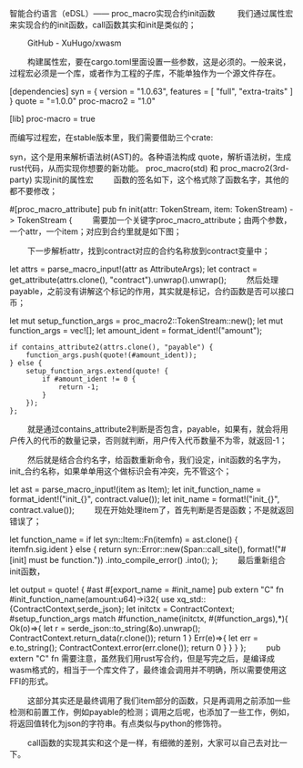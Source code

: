 智能合约语言（eDSL）—— proc_macro实现合约init函数
​
        我们通过属性宏来实现合约的init函数，call函数其实和init是类似的；

        GitHub - XuHugo/xwasm

        构建属性宏，要在cargo.toml里面设置一些参数，这是必须的。一般来说，过程宏必须是一个库，或者作为工程的子库，不能单独作为一个源文件存在。

[dependencies]
syn = { version = "1.0.63", features = [ "full", "extra-traits" ] }
quote = "=1.0.0"
proc-macro2 = "1.0"

[lib]
proc-macro = true

而编写过程宏，在stable版本里，我们需要借助三个crate:

syn，这个是用来解析语法树(AST)的。各种语法构成
quote，解析语法树，生成rust代码，从而实现你想要的新功能。
proc_macro(std) 和 proc_macro2(3rd-party)
实现init的属性宏
        函数的签名如下，这个格式除了函数名字，其他的都不要修改；

#[proc_macro_attribute]
pub fn init(attr: TokenStream, item: TokenStream) -> TokenStream {
        需要加一个关键字proc_macro_attribute；由两个参数，一个attr，一个item；对应到合约里就是如下图；



        下一步解析attr，找到contract对应的合约名称放到contract变量中；

let attrs = parse_macro_input!(attr as AttributeArgs);
let contract = get_attribute(attrs.clone(), "contract").unwrap().unwrap();
        然后处理payable，之前没有讲解这个标记的作用，其实就是标记，合约函数是否可以接口币；

let mut setup_function_args = proc_macro2::TokenStream::new();
    let mut function_args = vec![];
    let amount_ident = format_ident!("amount");

    if contains_attribute2(attrs.clone(), "payable") {
        function_args.push(quote!(#amount_ident));
    } else {
        setup_function_args.extend(quote! {
            if #amount_ident != 0 {
                return -1;
            }
        });
    };
        就是通过contains_attribute2判断是否包含，payable，如果有，就会将用户传入的代币的数量记录，否则就判断，用户传入代币数量不为零，就返回-1；

        然后就是结合合约名字，给函数重新命令，我们设定，init函数的名字为，init_合约名称，如果单单用这个做标识会有冲突，先不管这个；

let ast = parse_macro_input!(item as Item);
    let init_function_name = format_ident!("init_{}", contract.value());
    let init_name = format!("init_{}", contract.value());
        现在开始处理item了，首先判断是否是函数；不是就返回错误了；

let function_name = if let syn::Item::Fn(itemfn) = ast.clone() {
        itemfn.sig.ident
    } else {
        return syn::Error::new(Span::call_site(), format!("#[init] must be function."))
            .into_compile_error()
            .into();
    };
        最后重新组合init函数，

let output = quote! {
        #ast
        #[export_name = #init_name]
        pub extern "C" fn #init_function_name(amount:u64)->i32{
            use xq_std::{ContractContext,serde_json};
            let initctx =  ContractContext;
            #setup_function_args
            match #function_name(initctx, #(#function_args),*){
                Ok(o)=>{
                    let r = serde_json::to_string(&o).unwrap();
                    ContractContext.return_data(r.clone());
                    return 1
                }
                Err(e)=>{
                    let err = e.to_string();
                    ContractContext.error(err.clone());
                    return 0
                }
            }
        }
    };
        pub extern "C" fn 需要注意，虽然我们用rust写合约，但是写完之后，是编译成wasm格式的，相当于一个库文件了，最终谁会调用并不明确，所以需要使用这FFI的形式。

        这部分其实还是最终调用了我们item部分的函数，只是再调用之前添加一些检测和前置工作，例如payable的检测；调用之后呢，也添加了一些工作，例如，将返回值转化为json的字符串。有点类似与python的修饰符。

        call函数的实现其实和这个是一样，有细微的差别，大家可以自己去对比一下。



​
